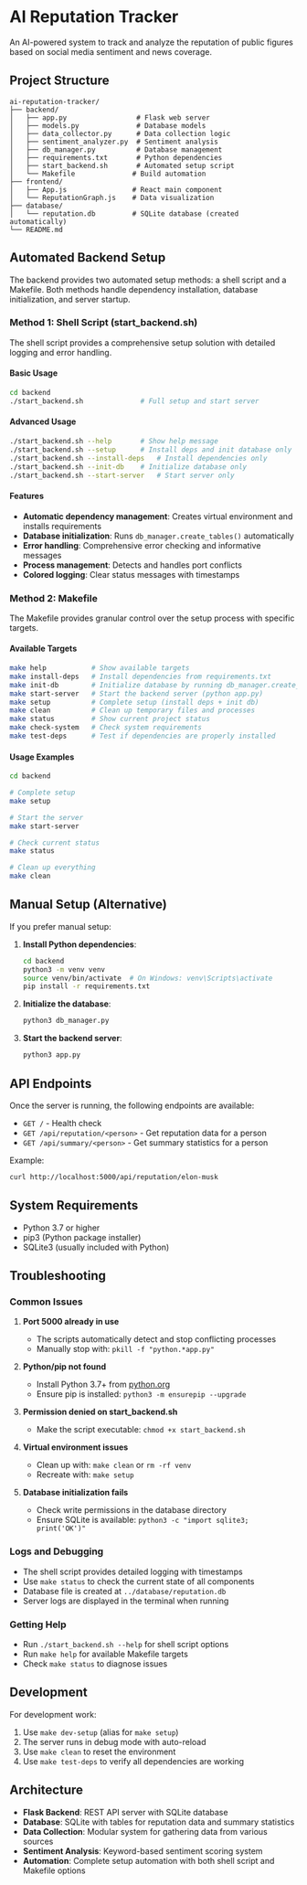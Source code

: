 # AI Reputation Tracker

An AI-powered system to track and analyze the reputation of public figures based on social media sentiment and news coverage.

## Project Structure

```
ai-reputation-tracker/
├── backend/
│   ├── app.py                 # Flask web server
│   ├── models.py              # Database models
│   ├── data_collector.py      # Data collection logic
│   ├── sentiment_analyzer.py  # Sentiment analysis
│   ├── db_manager.py          # Database management
│   ├── requirements.txt       # Python dependencies
│   ├── start_backend.sh       # Automated setup script
│   └── Makefile              # Build automation
├── frontend/
│   ├── App.js                # React main component
│   └── ReputationGraph.js    # Data visualization
├── database/
│   └── reputation.db         # SQLite database (created automatically)
└── README.md
```

## Automated Backend Setup

The backend provides two automated setup methods: a shell script and a Makefile. Both methods handle dependency installation, database initialization, and server startup.

### Method 1: Shell Script (start_backend.sh)

The shell script provides a comprehensive setup solution with detailed logging and error handling.

#### Basic Usage

```bash
cd backend
./start_backend.sh              # Full setup and start server
```

#### Advanced Usage

```bash
./start_backend.sh --help       # Show help message
./start_backend.sh --setup      # Install deps and init database only
./start_backend.sh --install-deps   # Install dependencies only
./start_backend.sh --init-db    # Initialize database only
./start_backend.sh --start-server   # Start server only
```

#### Features

- **Automatic dependency management**: Creates virtual environment and installs requirements
- **Database initialization**: Runs `db_manager.create_tables()` automatically
- **Error handling**: Comprehensive error checking and informative messages
- **Process management**: Detects and handles port conflicts
- **Colored logging**: Clear status messages with timestamps

### Method 2: Makefile

The Makefile provides granular control over the setup process with specific targets.

#### Available Targets

```bash
make help           # Show available targets
make install-deps   # Install dependencies from requirements.txt
make init-db        # Initialize database by running db_manager.create_tables()
make start-server   # Start the backend server (python app.py)
make setup          # Complete setup (install deps + init db)
make clean          # Clean up temporary files and processes
make status         # Show current project status
make check-system   # Check system requirements
make test-deps      # Test if dependencies are properly installed
```

#### Usage Examples

```bash
cd backend

# Complete setup
make setup

# Start the server
make start-server

# Check current status
make status

# Clean up everything
make clean
```

## Manual Setup (Alternative)

If you prefer manual setup:

1. **Install Python dependencies**:
   ```bash
   cd backend
   python3 -m venv venv
   source venv/bin/activate  # On Windows: venv\Scripts\activate
   pip install -r requirements.txt
   ```

2. **Initialize the database**:
   ```bash
   python3 db_manager.py
   ```

3. **Start the backend server**:
   ```bash
   python3 app.py
   ```

## API Endpoints

Once the server is running, the following endpoints are available:

- `GET /` - Health check
- `GET /api/reputation/<person>` - Get reputation data for a person
- `GET /api/summary/<person>` - Get summary statistics for a person

Example:
```bash
curl http://localhost:5000/api/reputation/elon-musk
```

## System Requirements

- Python 3.7 or higher
- pip3 (Python package installer)
- SQLite3 (usually included with Python)

## Troubleshooting

### Common Issues

1. **Port 5000 already in use**
   - The scripts automatically detect and stop conflicting processes
   - Manually stop with: `pkill -f "python.*app.py"`

2. **Python/pip not found**
   - Install Python 3.7+ from [python.org](https://python.org)
   - Ensure pip is installed: `python3 -m ensurepip --upgrade`

3. **Permission denied on start_backend.sh**
   - Make the script executable: `chmod +x start_backend.sh`

4. **Virtual environment issues**
   - Clean up with: `make clean` or `rm -rf venv`
   - Recreate with: `make setup`

5. **Database initialization fails**
   - Check write permissions in the database directory
   - Ensure SQLite is available: `python3 -c "import sqlite3; print('OK')"`

### Logs and Debugging

- The shell script provides detailed logging with timestamps
- Use `make status` to check the current state of all components
- Database file is created at `../database/reputation.db`
- Server logs are displayed in the terminal when running

### Getting Help

- Run `./start_backend.sh --help` for shell script options
- Run `make help` for available Makefile targets
- Check `make status` to diagnose issues

## Development

For development work:

1. Use `make dev-setup` (alias for `make setup`)
2. The server runs in debug mode with auto-reload
3. Use `make clean` to reset the environment
4. Use `make test-deps` to verify all dependencies are working

## Architecture

- **Flask Backend**: REST API server with SQLite database
- **Database**: SQLite with tables for reputation data and summary statistics
- **Data Collection**: Modular system for gathering data from various sources
- **Sentiment Analysis**: Keyword-based sentiment scoring system
- **Automation**: Complete setup automation with both shell script and Makefile options